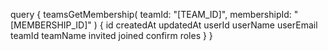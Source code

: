 query {
    teamsGetMembership(
        teamId: "[TEAM_ID]",
        membershipId: "[MEMBERSHIP_ID]"
    ) {
        id
        createdAt
        updatedAt
        userId
        userName
        userEmail
        teamId
        teamName
        invited
        joined
        confirm
        roles
    }
}